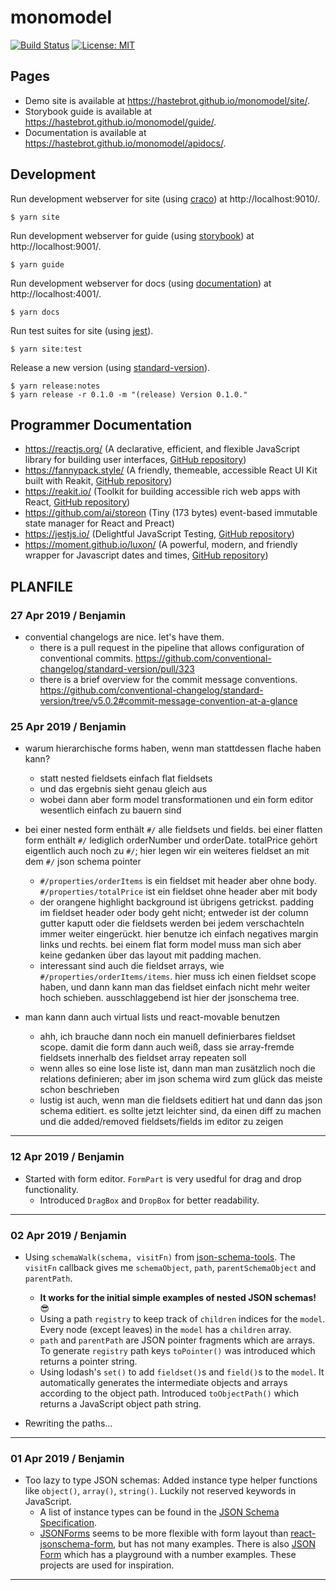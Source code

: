 # monomodel

[![Build Status](https://travis-ci.org/hastebrot/monomodel.svg?branch=master)](https://travis-ci.org/hastebrot/monomodel)
[![License: MIT](https://img.shields.io/badge/license-MIT-yellow.svg)](https://opensource.org/licenses/MIT)

## Pages

- Demo site is available at https://hastebrot.github.io/monomodel/site/.
- Storybook guide is available at https://hastebrot.github.io/monomodel/guide/.
- Documentation is available at https://hastebrot.github.io/monomodel/apidocs/.

## Development

Run development webserver for site (using [craco](https://github.com/sharegate/craco)) at http://localhost:9010/.

```console
$ yarn site
```

Run development webserver for guide (using [storybook](https://github.com/storybooks/storybook)) at http://localhost:9001/.

```console
$ yarn guide
```

Run development webserver for docs (using [documentation](https://github.com/documentationjs/documentation)) at http://localhost:4001/.

```console
$ yarn docs
```

Run test suites for site (using [jest](https://github.com/facebook/jest)).

```console
$ yarn site:test
```

Release a new version (using [standard-version](https://github.com/conventional-changelog/standard-version/)).

```console
$ yarn release:notes
$ yarn release -r 0.1.0 -m "(release) Version 0.1.0."
```

## Programmer Documentation

- https://reactjs.org/ (A declarative, efficient, and flexible JavaScript library for building user interfaces, [GitHub repository](https://github.com/facebook/react/))
- https://fannypack.style/ (A friendly, themeable, accessible React UI Kit built with Reakit, [GitHub repository](https://github.com/fannypackui/fannypack))
- https://reakit.io/ (Toolkit for building accessible rich web apps with React, [GitHub repository](https://github.com/reakit/reakit))
- https://github.com/ai/storeon (Tiny (173 bytes) event-based immutable state manager for React and Preact)
- https://jestjs.io/ (Delightful JavaScript Testing, [GitHub repository](https://github.com/facebook/jest))
- https://moment.github.io/luxon/ (A powerful, modern, and friendly wrapper for Javascript dates and times, [GitHub repository](https://github.com/moment/luxon))

## PLANFILE

### 27 Apr 2019 / Benjamin

- convential changelogs are nice. let's have them.
  - there is a pull request in the pipeline that allows configuration of conventional commits.
    https://github.com/conventional-changelog/standard-version/pull/323
  - there is a brief overview for the commit message conventions.
    https://github.com/conventional-changelog/standard-version/tree/v5.0.2#commit-message-convention-at-a-glance

### 25 Apr 2019 / Benjamin

- warum hierarchische forms haben, wenn man stattdessen flache haben kann?

  - statt nested fieldsets einfach flat fieldsets
  - und das ergebnis sieht genau gleich aus
  - wobei dann aber form model transformationen und ein form editor wesentlich einfach zu bauern sind

- bei einer nested form enthält `#/` alle fieldsets und fields. bei einer flatten form enthält `#/` lediglich orderNumber und orderDate. totalPrice gehört eigentlich auch noch zu `#/`; hier legen wir ein weiteres fieldset an mit dem `#/` json schema pointer

  - `#/properties/orderItems` is ein fieldset mit header aber ohne body. `#/properties/totalPrice` ist ein fieldset ohne header aber mit body
  - der orangene highlight background ist übrigens getrickst. padding im fieldset header oder body geht nicht; entweder ist der column gutter kaputt oder die fieldsets werden bei jedem verschachteln immer weiter eingerückt. hier benutze ich einfach negatives margin links und rechts. bei einem flat form model muss man sich aber keine gedanken über das layout mit padding machen.
  - interessant sind auch die fieldset arrays, wie `#/properties/orderItems/items`. hier muss ich einen fieldset scope haben, und dann kann man das fieldset einfach nicht mehr weiter hoch schieben. ausschlaggebend ist hier der jsonschema tree.

- man kann dann auch virtual lists und react-movable benutzen
  - ahh, ich brauche dann noch ein manuell definierbares fieldset scope. damit die form dann auch weiß, dass sie array-fremde fieldsets innerhalb des fieldset array repeaten soll
  - wenn alles so eine lose liste ist, dann man man zusätzlich noch die relations definieren; aber im json schema wird zum glück das meiste schon beschrieben
  - lustig ist auch, wenn man die fieldsets editiert hat und dann das json schema editiert. es sollte jetzt leichter sind, da einen diff zu machen und die added/removed fieldsets/fields im editor zu zeigen

---

### 12 Apr 2019 / Benjamin

- Started with form editor. `FormPart` is very usedful for drag and drop functionality.
  - Introduced `DragBox` and `DropBox` for better readability.

---

### 02 Apr 2019 / Benjamin

- Using `schemaWalk(schema, visitFn)` from [json-schema-tools](https://github.com/cloudflare/json-schema-tools/tree/%40cloudflare/json-schema-walker%400.1.1/workspaces/json-schema-walker). The `visitFn` callback gives me `schemaObject`, `path`, `parentSchemaObject` and `parentPath`.

  - **It works for the initial simple examples of nested JSON schemas!** :sunglasses:
  - Using a path `registry` to keep track of `children` indices for the `model`. Every node (except leaves) in the `model` has a `children` array.
  - `path` and `parentPath` are JSON pointer fragments which are arrays. To generate `registry` path keys `toPointer()` was introduced which returns a pointer string.
  - Using lodash's `set()` to add `fieldset()`s and `field()`s to the `model`. It automatically generates the intermediate objects and arrays according to the object path. Introduced `toObjectPath()` which returns a JavaScript object path string.

- Rewriting the paths...

---

### 01 Apr 2019 / Benjamin

- Too lazy to type JSON schemas: Added instance type helper functions like `object()`, `array()`, `string()`. Luckily not reserved keywords in JavaScript.
  - A list of instance types can be found in the [JSON Schema Specification](https://tools.ietf.org/html/draft-handrews-json-schema-01#section-4.2.1).
  - [JSONForms](https://github.com/eclipsesource/jsonforms) seems to be more flexible with form layout than [react-jsonschema-form](https://github.com/mozilla-services/react-jsonschema-form), but has not many examples. There is also [JSON Form](https://github.com/jsonform/jsonform) which has a playground with a number examples. These projects are used for inspiration.

---
